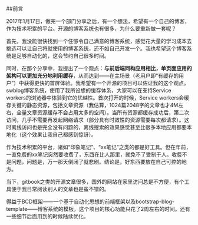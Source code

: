 ##前言

2017年1月17日，做完一个部门分享之后，有一个想法，希望有一个自己的博客，作为技术积累的平台。开源的博客系统也有很多，为什么要重新做一套呢？

首先，我没能很快找到一个住够令自己满意的博客系统，感觉花大量的学习成本去挑选可以让自己将就使用的博客系统，还不如自己开发一个。我也希望这个博客系统是足够自动化的，这会节约自己很多时间。

同时，在那个分享中，我提出了一个观点：**与前后端同构应用相比，单页面应用的架构可以更加充分地利用缓存**，从而达到——在主场景（老用户即“有缓存的用户”）中获得更快的首屏体验。我希望有一个开源的项目可以佐证我的这个观点。swblog博客系统，使用了我所设想的缓存体系，大家可以在支持Service workers的浏览器中体验到它的优越性。首次打开的时候，Service workers会缓存关键的静态资源，包括文章资源（我估算，1024篇2048字的文章也才4M左右，全量文章资源缓存不会占用太多的空间）。当所有资源都缓存成功后，第二次访问，几乎不需要再发起网络请求（部分具有时效性的资源需要每次都请求）。这时离线访问也是完全没有问题的，离线搜索的效果感觉甚至比很多本地应用都要本地化（这个效果让我自己都感到惊讶）。

作为技术积累的平台，诸如“印象笔记”、“xx笔记”之类的都是好工具。但在年前，一直免费的xx笔记突然要收费了，东西在比人那里，就免不了受制于人。收费不是问题，问题是，万一那天倒闭了就悲剧。结论是，好东西要放在自己可控的地方。

当下，gitbook之类的开源文章很多，国外的网站在家里访问总是不方便，有个工具便于我日常阅读别人的文章也是蛮不错的。

得益于BCD框架——一个基于自动化思想的前端框架以及bootstrap-blog-template——博客系统的模板，这个项目的核心功能只花了2周左右的时间。还有一些细节后面用到的时候陆续优化。